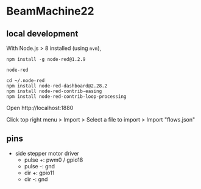 # BeamMachine22

## local development

With Node.js > 8 installed (using `nvm`),

```shell
npm install -g node-red@1.2.9
```

```shell
node-red
```

```shell
cd ~/.node-red
npm install node-red-dashboard@2.28.2
npm install node-red-contrib-easing
npm install node-red-contrib-loop-processing
```

Open http://localhost:1880

Click top right menu > Import > Select a file to import > Import "flows.json"

## pins

- side stepper motor driver
  - pulse +: pwm0 / gpio18
  - pulse -: gnd
  - dir +: gpio11
  - dir -: gnd
